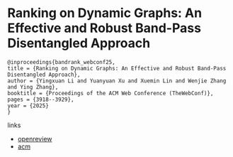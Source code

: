 # Ranking on Dynamic Graphs: An Effective and Robust Band-Pass Disentangled Approach

```
@inproceedings{bandrank_webconf25,
title = {Ranking on Dynamic Graphs: An Effective and Robust Band-Pass Disentangled Approach},
author = {Yingxuan Li and Yuanyuan Xu and Xuemin Lin and Wenjie Zhang and Ying Zhang},
booktitle = {Proceedings of the ACM Web Conference (TheWebConf)},
pages = {3918--3929},
year = {2025}
}
```

links
- [openreview](https://openreview.net/forum?id=cah0ZYeMz0)
- [acm](https://dl.acm.org/doi/10.1145/3696410.3714943)
